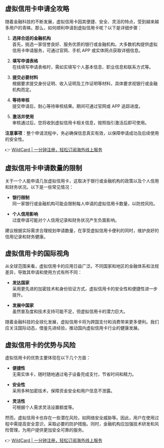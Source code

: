## 虚拟信用卡申请全攻略

随着金融科技的不断发展，虚拟信用卡因其便捷、安全、灵活的特点，受到越来越多用户的青睐。那么，如何顺利申请到虚拟信用卡呢？以下是详细步骤：

1. **选择合适的金融机构**  
   首先，挑选一家信誉良好、服务优质的银行或金融机构。大多数机构提供虚拟信用卡申请服务，可通过官网、手机 APP 或实体网点获取详细信息。

2. **填写申请表格**  
   在线填写申请表格时，需如实填写个人基本信息、职业信息和联系方式等。

3. **提交必要材料**  
   根据要求提交身份证明、收入证明及工作证明等材料，具体要求视银行或金融机构而定。

4. **等待审核**  
   提交申请后，耐心等待审核结果。期间可通过官网或 APP 追踪进度。

5. **激活并使用**  
   审核通过后，您将收到虚拟信用卡相关信息，按照指引激活后即可使用。

**注意事项**：整个申请流程中，务必确保信息真实有效，以保障申请成功及后续使用的安全性。

👉 [WildCard | 一分钟注册，轻松订阅海外线上服务](https://bit.ly/bewildcard)

## 虚拟信用卡申请数量的限制

关于一个人能申请几张虚拟信用卡，这取决于银行或金融机构的政策以及个人信用和财务状况。以下是一些常见情况：

- **银行限制**  
  同一家银行或金融机构可能会限制每人申请的虚拟信用卡数量，以防控风险。

- **个人信用影响**  
  过度申请可能对个人信用记录和财务状况产生负面影响。

建议根据实际需求合理规划申请数量，在享受虚拟信用卡便利的同时，维护良好的信用记录和财务健康。

## 虚拟信用卡的国际视角

从全球范围来看，虚拟信用卡的应用日益广泛。不同国家和地区的金融体系和法规差异，导致其申请和使用方式有所不同：

- **发达国家**  
  采用更先进的加密技术和身份验证方式，虚拟信用卡的安全性和便捷性进一步提升。

- **发展中国家**  
  虽然普及度和技术支持可能不足，但虚拟信用卡的潜力巨大。

随着金融科技的全球化发展，虚拟信用卡将为跨国支付和消费带来更多便利。我们应关注国际动态，借鉴先进经验，推动国内虚拟信用卡行业的健康发展。

## 虚拟信用卡的优势与风险

虚拟信用卡的优势主要体现在以下几个方面：

- **便捷性**  
  无需实体卡，随时随地通过电子设备完成支付，节省时间和精力。

- **安全性**  
  采用多种加密技术，保障资金安全和用户信息不泄露。

- **灵活性**  
  可根据个人需求灵活设置额度等。

然而，虚拟信用卡也存在一些潜在风险，如网络安全威胁等。因此，用户在使用过程中需提高安全意识，采取必要的防护措施。同时，金融机构应加强技术研发和风险管理，为用户提供更加安全可靠的服务。

👉 [WildCard | 一分钟注册，轻松订阅海外线上服务](https://bit.ly/bewildcard)